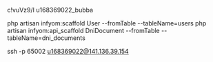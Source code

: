 
c!vuVz9/I
u168369022_bubba	


php artisan infyom:scaffold User --fromTable --tableName=users 
php artisan infyom:api_scaffold DniDocument --fromTable --tableName=dni_documents 

ssh -p 65002 u168369022@141.136.39.154
